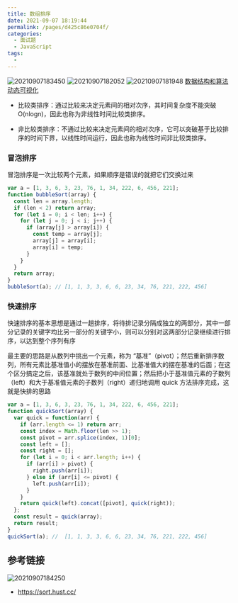 ```yaml
---
title: 数组排序
date: 2021-09-07 18:19:44
permalink: /pages/d425c86e0704f/
categories:
  - 面试题
  - JavaScript
tags:
  -
---
```


![20210907183450](https://cdn.jsdelivr.net/gh/wu529778790/image/blog/20210907183450.png)
![20210907182052](https://cdn.jsdelivr.net/gh/wu529778790/image/blog/20210907182052.png)
![20210907181948](https://cdn.jsdelivr.net/gh/wu529778790/image/blog/20210907181948.png)
[数据结构和算法动态可视化](https://visualgo.net/zh)

- 比较类排序：通过比较来决定元素间的相对次序，其时间复杂度不能突破 O(nlogn)，因此也称为非线性时间比较类排序。

- 非比较类排序：不通过比较来决定元素间的相对次序，它可以突破基于比较排序的时间下界，以线性时间运行，因此也称为线性时间非比较类排序。

### 冒泡排序

冒泡排序是一次比较两个元素，如果顺序是错误的就把它们交换过来

```js
var a = [1, 3, 6, 3, 23, 76, 1, 34, 222, 6, 456, 221];
function bubbleSort(array) {
  const len = array.length;
  if (len < 2) return array;
  for (let i = 0; i < len; i++) {
    for (let j = 0; j < i; j++) {
      if (array[j] > array[i]) {
        const temp = array[j];
        array[j] = array[i];
        array[i] = temp;
      }
    }
  }
  return array;
}
bubbleSort(a); // [1, 1, 3, 3, 6, 6, 23, 34, 76, 221, 222, 456]
```

### 快速排序

快速排序的基本思想是通过一趟排序，将待排记录分隔成独立的两部分，其中一部分记录的关键字均比另一部分的关键字小，则可以分别对这两部分记录继续进行排序，以达到整个序列有序

最主要的思路是从数列中挑出一个元素，称为 “基准”（pivot）；然后重新排序数列，所有元素比基准值小的摆放在基准前面、比基准值大的摆在基准的后面；在这个区分搞定之后，该基准就处于数列的中间位置；然后把小于基准值元素的子数列（left）和大于基准值元素的子数列（right）递归地调用 quick 方法排序完成，这就是快排的思路

```js
var a = [1, 3, 6, 3, 23, 76, 1, 34, 222, 6, 456, 221];
function quickSort(array) {
  var quick = function(arr) {
    if (arr.length <= 1) return arr;
    const index = Math.floor(len >> 1);
    const pivot = arr.splice(index, 1)[0];
    const left = [];
    const right = [];
    for (let i = 0; i < arr.length; i++) {
      if (arr[i] > pivot) {
        right.push(arr[i]);
      } else if (arr[i] <= pivot) {
        left.push(arr[i]);
      }
    }
    return quick(left).concat([pivot], quick(right));
  };
  const result = quick(array);
  return result;
}
quickSort(a); //  [1, 1, 3, 3, 6, 6, 23, 34, 76, 221, 222, 456]
```

## 参考链接

![20210907184250](https://cdn.jsdelivr.net/gh/wu529778790/image/blog/20210907184250.png)
 
- <https://sort.hust.cc/>

